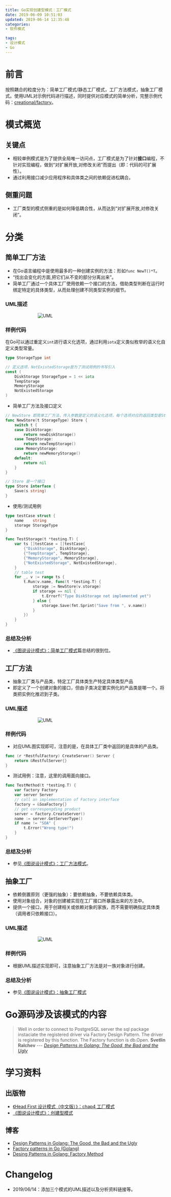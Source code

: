 ```yaml
---
title: Go实现创建型模式：工厂模式
date: 2019-06-09 10:51:03
updated: 2019-06-14 12:35:48
categories:
- 软件模式

tags:
- 设计模式
- Go
---
```

# 前言
按照耦合的粒度分为：简单工厂模式/静态工厂模式，工厂方法模式，抽象工厂模式。使用UML对示例代码进行描述，同时提供对应模式的简单分析，完整示例代码：[creational/factory](https://github.com/zhongqin0820/coding-playground/tree/master/go/pattern/creational/factory)。

<!-- more -->
# 模式概览
## 关键点
- 相较单例模式是为了提供全局唯一访问点，工厂模式是为了针对**接口**编程，不针对实现编程，做到“对扩展开放,对修改关闭”而提出（即：代码的可扩展性）。
- 通过利用接口减少应用程序和具体类之间的依赖促进松耦合。

## 侧重问题
- 工厂类型的模式侧重的是如何降低耦合性，从而达到“对扩展开放,对修改关闭”。

# 分类
## 简单工厂方法
- 在Go语言编程中是使用最多的一种创建实例的方法：形如`func NewT()*T`。
- “找出会变化的方面,把它们从不变的部分分离出来”。
- 简单工厂通过一个具体工厂使用依赖一个接口的方法，借助类型判断在运行时绑定特定的具体类型，从而处理创建不同类型实例的细节。

### UML描述
<div style="width: 300px; margin: auto">

![UML](https://raw.githubusercontent.com/zhongqin0820/zhongqin0820.github.io/source-articles/source/images/pattern/creational_factory_simple.jpg)
</div>

### 样例代码
在Go可以通过重定义`int`进行语义化选项，通过利用`iota`定义类似枚举的语义化自定义类型常量。
```go
type StorageType int

// 定义选项，NotExistedStorage是为了测试用例的书写引入
const (
    DiskStorage StorageType = 1 << iota
    TempStorage
    MemoryStorage
    NotExistedStorage
)
```

- 简单工厂方法及接口定义

```go
// NewStore 即简单工厂方法，传入参数是定义的语义化选项，每个选项对应的返回类型是Store接口具体实例类型
func NewStore(t StorageType) Store {
    switch t {
    case DiskStorage:
        return newDiskStorage()
    case TempStorage:
        return newTempStorage()
    case MemoryStorage:
        return newMemoryStorage()
    default:
        return nil
    }
}

// Store 是一个接口
type Store interface {
    Save(s string)
}
```

- 使用/测试用例

```go
type testCase struct {
    name    string
    storage StorageType
}

func TestStorage(t *testing.T) {
    var ts []testCase = []testCase{
        {"DiskStorage", DiskStorage},
        {"TempStorage", TempStorage},
        {"MemoryStorage", MemoryStorage},
        {"NotExistedStorage", NotExistedStorage},
    }
    // table test
    for _, v := range ts {
        t.Run(v.name, func(t *testing.T) {
            storage := NewStore(v.storage)
            if storage == nil {
                t.Errorf("Type DiskStorage not implemented yet")
            } else {
                storage.Save(fmt.Sprint("Save from ", v.name))
            }
        })
    }
}
```

### 总结及分析
- [《图说设计模式》：简单工厂模式](https://design-patterns.readthedocs.io/zh_CN/latest/creational_patterns/simple_factory.html)篇总结的很到位。

## 工厂方法
- 抽象工厂类与产品类，特定工厂具体类生产特定具体类型产品
- 即定义了一个创建对象的接口，但由子类决定要实例化的产品类是哪一个。将类把实例化推迟到子类。

### UML描述
<div style="width: 300px; margin: auto">

![UML](https://raw.githubusercontent.com/zhongqin0820/zhongqin0820.github.io/source-articles/source/images/pattern/creational_factory_method.jpg)
</div>

### 样例代码
- 对应UML图实现即可，注意的是，在具体工厂类中返回的是具体的产品类。

```go
func (r *RestfulFactory) CreateServer() Server {
    return &RestfulServer{}
}
```

- 测试用例：注意，这里的调用面向接口。

```go
func TestMethod(t *testing.T) {
    var factory Factory
    var server Server
    // call an implementation of Factory interface
    factory = &SoaFactory{}
    // get correspongding product
    server = factory.CreateServer()
    name := server.GetServerType()
    if name != "SOA" {
        t.Error("Wrong type!")
    }
}
```

### 总结及分析
- 参见[《图说设计模式》：工厂方法模式](https://design-patterns.readthedocs.io/zh_CN/latest/creational_patterns/factory_method.html)。

## 抽象工厂
- 依赖倒置原则（更强的抽象）：要依赖抽象，不要依赖具体类。
- 使用对象组合，对象的创建被实现在工厂接口所暴露出来的方法中。
- 提供一个接口，用于创建相关或依赖对象的家族，而不需要明确指定具体类（调用者只依赖接口）。

### UML描述
<div style="width: 300px; margin: auto">

![UML](https://raw.githubusercontent.com/zhongqin0820/zhongqin0820.github.io/source-articles/source/images/pattern/creational_factory_abstract.jpg)
</div>

### 样例代码
- 根据UML描述实现即可，注意抽象工厂方法是对一族对象进行创建。

### 总结及分析
- 参见[《图说设计模式》：抽象工厂模式](https://design-patterns.readthedocs.io/zh_CN/latest/creational_patterns/abstract_factory.html)

# Go源码涉及该模式的内容
> Well in order to connect to PostgreSQL server the sql package instaciate the registered driver via Factory Design Pattern. The driver is registered by this function.
> The Factory function is db.Open.
> **Svetlin Ralchev** --- <cite>[Design Patterns in Golang: The Good, the Bad and the Ugly](http://blog.ralch.com/tutorial/design-patterns/golang-design-patterns/)</cite>

# 学习资料
## 出版物
- [《Head First 设计模式（中文版）》：chap4 工厂模式](https://bookset.me/5123.html)
- [《图说设计模式》：创建型模式](https://design-patterns.readthedocs.io/zh_CN/latest/creational_patterns/creational.html)

## 博客
- [Design Patterns in Golang: The Good, the Bad and the Ugly](http://blog.ralch.com/tutorial/design-patterns/golang-design-patterns/)
- [Factory patterns in Go (Golang)](https://www.sohamkamani.com/blog/golang/2018-06-20-golang-factory-patterns/)
- [Desing Patterns in Golang: Factory Method](http://blog.ralch.com/articles/design-patterns/golang-factory-method/)

# Changelog
- 2019/06/14：添加三个模式的UML描述以及分析资料链接等。
